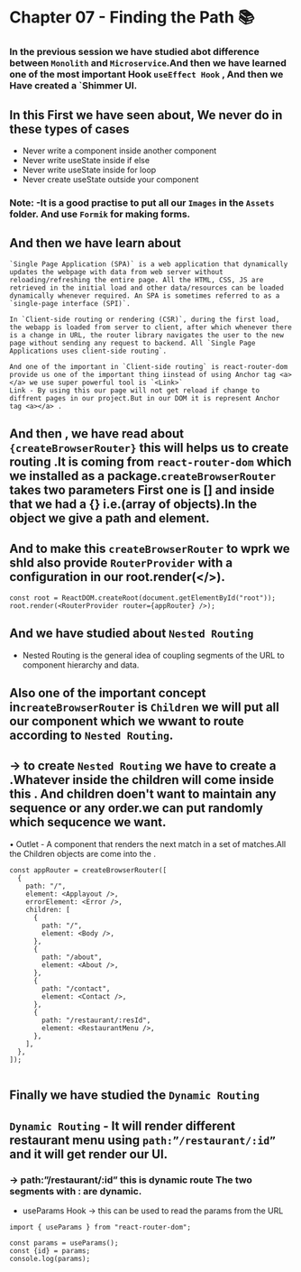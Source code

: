 # Chapter 07 - Finding the Path 📚

### In the previous session we have studied abot difference between `Monolith` and `Microservice`.And then we have learned one of the most important Hook `useEffect Hook` , And then we Have created a `Shimmer UI.

## In this First we have seen about, We never do in these types of cases

- Never write a component inside another component
- Never write useState inside if else
- Never write useState inside for loop
- Never create useState outside your component

### Note: -It is a good practise to put all our `Images` in the `Assets` folder. And use `Formik` for making forms.
## And then we have learn about 
```
`Single Page Application (SPA)` is a web application that dynamically updates the webpage with data from web server without reloading/refreshing the entire page. All the HTML, CSS, JS are retrieved in the initial load and other data/resources can be loaded dynamically whenever required. An SPA is sometimes referred to as a `single-page interface (SPI)`.

In `Client-side routing or rendering (CSR)`, during the first load, the webapp is loaded from server to client, after which whenever there is a change in URL, the router library navigates the user to the new page without sending any request to backend. All `Single Page Applications uses client-side routing`. 

And one of the important in `Client-side routing` is react-router-dom provide us one of the important thing iinstead of using Anchor tag <a></a> we use super powerful tool is `<Link>` 
Link - By using this our page will not get reload if change to diffrent pages in our project.But in our DOM it is represent Anchor tag <a></a> .
```
## And then , we have read about `{createBrowserRouter}` this will helps us to create routing .It is coming from `react-router-dom` which we installed as a package.`createBrowserRouter` takes two parameters First one is [] and inside that we had a {} i.e.(array of objects).In the object we give a path and element.

## And to make this `createBrowserRouter` to wprk we shld also provide `RouterProvider` with a configuration in our root.render(</>).

```
const root = ReactDOM.createRoot(document.getElementById("root"));
root.render(<RouterProvider router={appRouter} />);

```
        
## And we have studied about `Nested Routing`
- Nested Routing is the general idea of coupling segments of the URL to component hierarchy and data.
## Also one of the important concept in`createBrowserRouter` is `Children` we will put all our component which we wwant to route according to `Nested Routing`.
## → to create `Nested Routing` we have to create a <Outlet /> .Whatever inside the children will come inside this <Outlet /> . And children doen't want to maintain any sequence or any order.we can put randomly which sequcence we want.

• Outlet - A component that renders the next match in a set of matches.All the Children objects are come into the <Outlet />.

```
const appRouter = createBrowserRouter([
  {
    path: "/",
    element: <Applayout />,
    errorElement: <Error />,
    children: [
      {
        path: "/",
        element: <Body />,
      },
      {
        path: "/about",
        element: <About />,
      },
      {
        path: "/contact",
        element: <Contact />,
      },
      {
        path: "/restaurant/:resId",
        element: <RestaurantMenu />,
      },
    ],
  },
]);


```

## Finally we have studied the `Dynamic Routing`
## `Dynamic Routing` - It will render different restaurant menu using `path:”/restaurant/:id”` and it will get render our UI. 

### → path:”/restaurant/:id” this is dynamic route  The two segments with : are dynamic.

- useParams Hook → this can be used to read the params from the URL
```
import { useParams } from "react-router-dom";

const params = useParams();
const {id} = params;
console.log(params);

```

